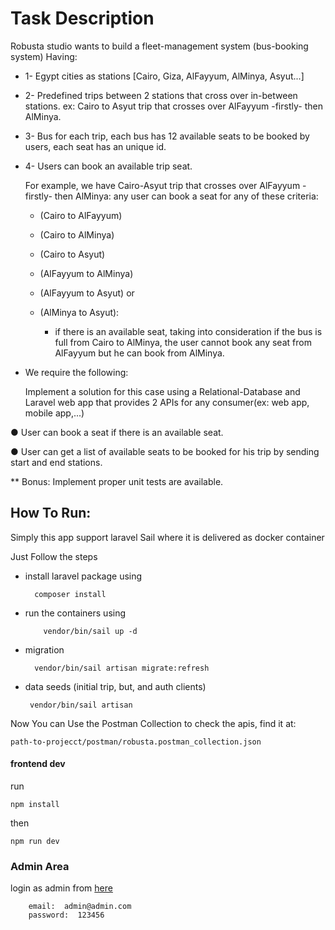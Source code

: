 # Task Description
Robusta studio wants to build a fleet-management system (bus-booking system) Having: 
  
- 1- Egypt cities as stations [Cairo, Giza, AlFayyum, AlMinya, Asyut...]


- 2- Predefined trips between 2 stations that cross over in-between stations. ex: Cairo to Asyut trip that crosses over AlFayyum -firstly- then AlMinya. 


- 3- Bus for each trip, each bus has 12 available seats to be booked by users, each seat has an unique id.


- 4- Users can book an available trip seat.

    For example, we have Cairo-Asyut trip that crosses over AlFayyum -firstly- then AlMinya: any user can book a seat for any of these criteria:
  - (Cairo to AlFayyum)
  - (Cairo to AlMinya)
  - (Cairo to Asyut)
  - (AlFayyum to AlMinya)
  - (AlFayyum to Asyut) or
  - (AlMinya to Asyut):
    
    - if there is an available seat, taking into consideration if the bus is full from Cairo to AlMinya, the user cannot book any seat from AlFayyum but he can book from AlMinya.

- We require the following:

    Implement a solution for this case using a Relational-Database and Laravel web app that provides 2 APIs for any consumer(ex: web app, mobile app,...)

● User can book a seat if there is an available seat.

● User can get a list of available seats to be booked for his trip by sending start and end stations.

** Bonus: Implement proper unit tests are available. 


## How To Run:
    
Simply this app support laravel Sail where it is delivered as docker container

Just Follow the steps

- install laravel package using
    ```
      composer install
   ```

- run the containers using
  
  ```
      vendor/bin/sail up -d 
    ```
 
- migration
    ```
      vendor/bin/sail artisan migrate:refresh
    ```

- data seeds (initial trip, but, and auth clients)
    ```
     vendor/bin/sail artisan
    ```


Now You can Use the Postman Collection to check the apis, find it at:


```
path-to-projecct/postman/robusta.postman_collection.json
```
  

#### frontend dev
run 

    npm install

then 
    
    npm run dev 

### Admin Area 

login as admin from <a href="localhost/admin">here</a>

```
    email:  admin@admin.com
    password:  123456
    
```
